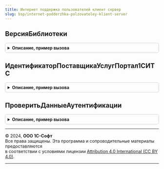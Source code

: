 ```yaml
---
title: Интернет поддержка пользователей клиент сервер
slug: bsp/internet-podderzhka-polzovateley-klient-server
---
```



## ВерсияБиблиотеки
<details style="margin: 1em 0; padding: 0.5em; border: 1px solid #ccc; border-radius: 6px;">

<summary style="font-weight: bold; cursor: pointer;">Описание, пример вызова</summary>

```bsl

// Возвращает номер версии библиотеки.
//
// Возвращаемое значение:
//  Строка - номер версии библиотеки.
//
Функция ВерсияБиблиотеки() Экспорт
```

Пример вызова
```bsl
Результат = ИнтернетПоддержкаПользователейКлиентСервер.ВерсияБиблиотеки() 
```
</details>

## ИдентификаторПоставщикаУслугПортал1СИТС
<details style="margin: 1em 0; padding: 0.5em; border: 1px solid #ccc; border-radius: 6px;">

<summary style="font-weight: bold; cursor: pointer;">Описание, пример вызова</summary>

```bsl

// Возвращает идентификатор поставщика услуг "Портал 1С:ИТС"
// для интеграции с подсистемой "Управление тарифами в модели
// сервиса" библиотеки "Технология сервиса".
//
// Возвращаемое значение:
//	Строка - идентификатор поставщика услуг.
//
Функция ИдентификаторПоставщикаУслугПортал1СИТС() Экспорт
```

Пример вызова
```bsl
Результат = ИнтернетПоддержкаПользователейКлиентСервер.ИдентификаторПоставщикаУслугПортал1СИТС() 
```
</details>

## ПроверитьДанныеАутентификации
<details style="margin: 1em 0; padding: 0.5em; border: 1px solid #ccc; border-radius: 6px;">

<summary style="font-weight: bold; cursor: pointer;">Описание, пример вызова</summary>

```bsl

// Выполняет проверку данных аутентификации Интернет-поддержки пользователей.
// Необходимо вызвать перед выполнением проверки логина и пароля в сервисе
// и сохранением данных в информационной базе.
//
// Параметры:
//  ДанныеАутентификации - Структура - структура, содержащая логин и пароль пользователя
//                         Интернет-поддержки:
//   * Логин - Строка - логин пользователя Интернет-поддержки;
//   * Пароль - Строка - пароль пользователя Интернет-поддержки.
//
// Возвращаемое значение:
//  Структура - результаты проверки данных аутентификации:
//   *Отказ - Булево - если Истина, при проверке обнаружены ошибки;
//   *СообщениеОбОшибке - Строка - сообщение для пользователя программы;
//   *Поле - Строка - идентификатор поля, в котором возникла ошибка:
//                      - "Логин" - ошибка возникла при проверке данных поля Логин;
//                      - "Пароль" - ошибка возникла при проверке данных поля Пароль;
//
Функция ПроверитьДанныеАутентификации(ДанныеАутентификации) Экспорт
```

Пример вызова
```bsl
Результат = ИнтернетПоддержкаПользователейКлиентСервер.ПроверитьДанныеАутентификации(ДанныеАутентификации) 
```
</details>

---

© 2024, **ООО 1С-Софт**  
Все права защищены. Эта программа и сопроводительные материалы предоставляются  
в соответствии с условиями лицензии [Attribution 4.0 International (CC BY 4.0)](https://creativecommons.org/licenses/by/4.0/legalcode).

---
